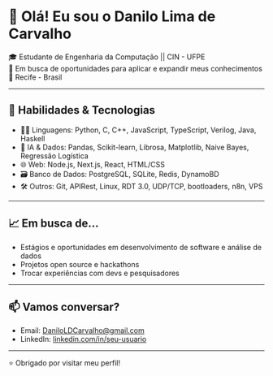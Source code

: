# 👋 Olá! Eu sou o Danilo Lima de Carvalho

🎓 Estudante de Engenharia da Computação  || CIN - UFPE   
💼 Em busca de oportunidades para aplicar e expandir meus conhecimentos  
📍 Recife - Brasil

---

## 🚀 Habilidades & Tecnologias

- 👨‍💻 Linguagens: Python, C, C++, JavaScript, TypeScript, Verilog, Java, Haskell
- 🧠 IA & Dados: Pandas, Scikit-learn, Librosa, Matplotlib, Naive Bayes, Regressão Logística
- 🌐 Web: Node.js, Next.js, React, HTML/CSS
- 🗃️ Banco de Dados: PostgreSQL, SQLite, Redis, DynamoBD
- 🛠️ Outros: Git, APIRest, Linux, RDT 3.0, UDP/TCP, bootloaders, n8n, VPS

---

## 📈 Em busca de...

- Estágios e oportunidades em desenvolvimento de software e análise de dados  
- Projetos open source e hackathons  
- Trocar experiências com devs e pesquisadores

---

## 📫 Vamos conversar?

- Email: DaniloLDCarvalho@gmail.com  
- LinkedIn: [linkedin.com/in/seu-usuario](https://www.linkedin.com/in/daniloldcarvalho/)

---

⭐ Obrigado por visitar meu perfil!
